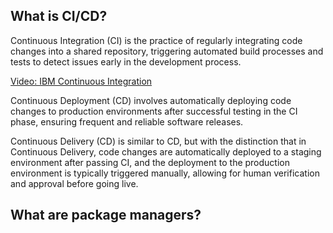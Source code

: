 ## What is CI/CD?

Continuous Integration (CI) is the practice of regularly integrating code changes into a shared repository, triggering automated build processes and tests to detect issues early in the development process.

[Video: IBM Continuous Integration](https://www.youtube.com/watch?v=1er2cjUq1UI)


Continuous Deployment (CD) involves automatically deploying code changes to production environments after successful testing in the CI phase, ensuring frequent and reliable software releases.

Continuous Delivery (CD) is similar to CD, but with the distinction that in Continuous Delivery, code changes are automatically deployed to a staging environment after passing CI, and the deployment to the production environment is typically triggered manually, allowing for human verification and approval before going live.
## What are package managers?
